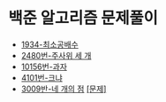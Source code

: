 # 백준 알고리즘 문제풀이
- [1934-최소공배수](https://github.com/jhu97/baekjoon/blob/master/1934번)
- [2480번-주사위 세 개](https://github.com/jhu97/baekjoon/blob/master/2480번)
- [10156번-과자](https://github.com/jhu97/baekjoon/blob/0b90d01a5fb426460999d19d7ee5cc9c5dbf4d75/10156번)
- [4101번-크냐](https://github.com/jhu97/baekjoon/blob/ff8163cc3ce73a89012dda630646d41522de72d9/4101번)
- [3009반-네 개의 점](https://github.com/jhu97/baekjoon/blob/8cd8c49d50755a09e4d37ccae5063ac8c50b6509/3009%EB%B2%88) [[문제]](https://www.acmicpc.net/problem/3009)
